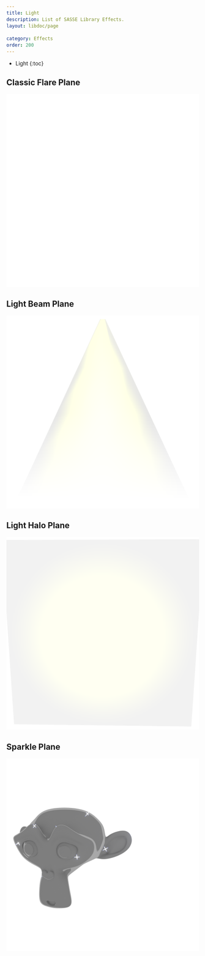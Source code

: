```yaml
---
title: Light
description: List of SASSE Library Effects.
layout: libdoc/page

category: Effects
order: 200
---
```

- Light
{:toc}

## Classic Flare Plane
![Classic Flare](/assets/Effects/Light/Kanada_Flare_Preview.png)

## Light Beam Plane
![Light Beam Plane](/assets/Effects/Light/Light_Beam_Plane_Preview.png)

## Light Halo Plane
![Light Halo Plane](/assets/Effects/Light/Light_Halo_Plane_Preview.png)

## Sparkle Plane
![Sparkle Plane](/assets/Effects/Light/Sparkle_Plane_Preview.png)
